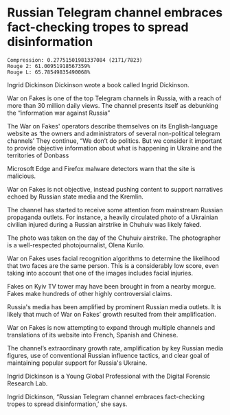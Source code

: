 # Russian Telegram channel embraces fact-checking tropes to spread disinformation

```
Compression: 0.27751501981337084 (2171/7823)
Rouge 2: 61.00951918567359%
Rouge L: 65.78549835490068%
```

Ingrid Dickinson Dickinson wrote a book called Ingrid Dickinson.

War on Fakes is one of the top Telegram channels in Russia, with a reach of more than 30 million daily views. The channel presents itself as debunking the “information war against Russia”

The War on Fakes' operators describe themselves on its English-language website as ‘the owners and administrators of several non-political telegram channels’ They continue, “We don’t do politics. But we consider it important to provide objective information about what is happening in Ukraine and the territories of Donbass

Microsoft Edge and Firefox malware detectors warn that the site is malicious.

War on Fakes is not objective, instead pushing content to support narratives echoed by Russian state media and the Kremlin.

The channel has started to receive some attention from mainstream Russian propaganda outlets. For instance, a heavily circulated photo of a Ukrainian civilian injured during a Russian airstrike in Chuhuiv was likely faked.

The photo was taken on the day of the Chuhuiv airstrike. The photographer is a well-respected photojournalist, Olena Kurilo.

War on Fakes uses facial recognition algorithms to determine the likelihood that two faces are the same person. This is a considerably low score, even taking into account that one of the images includes facial injuries.

Fakes on Kyiv TV tower may have been brought in from a nearby morgue. Fakes make hundreds of other highly controversial claims.

Russia's media has been amplified by prominent Russian media outlets. It is likely that much of War on Fakes’ growth resulted from their amplification.

War on Fakes is now attempting to expand through multiple channels and translations of its website into French, Spanish and Chinese.

The channel’s extraordinary growth rate, amplification by key Russian media figures, use of conventional Russian influence tactics, and clear goal of maintaining popular support for Russia's Ukraine.

Ingrid Dickinson is a Young Global Professional with the Digital Forensic Research Lab.

Ingrid Dickinson, “Russian Telegram channel embraces fact-checking tropes to spread disinformation,’ she says.
